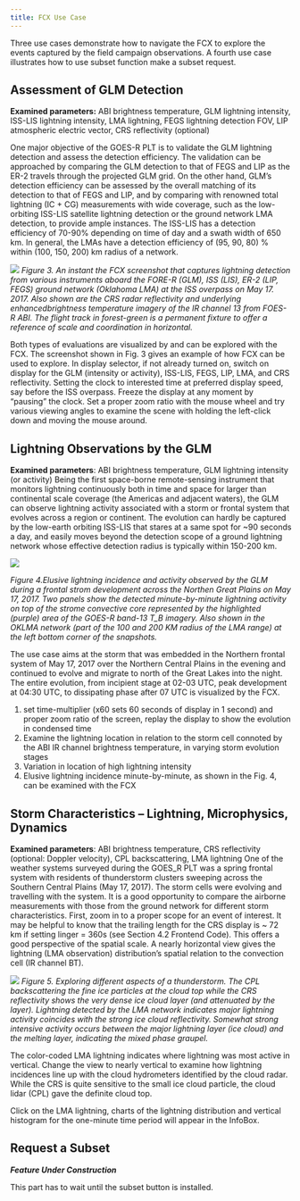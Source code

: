 ```yaml
---
title: FCX Use Case
---
```


Three use cases demonstrate how to navigate the FCX to explore the events captured by the field campaign observations. A fourth use case illustrates how to use subset function make a subset request.

## Assessment of GLM Detection
**Examined parameters:** ABI brightness temperature, GLM lightning intensity, ISS-LIS lightning intensity, LMA lightning, FEGS lightning detection FOV, LIP atmospheric electric vector, CRS reflectivity (optional)

One major objective of the GOES-R PLT is to validate the GLM lightning detection and assess the detection efficiency. The validation can be approached by comparing the GLM detection to that of FEGS and LIP as the ER-2 travels through the projected GLM grid. On the other hand, GLM’s detection efficiency can be assessed by the overall matching of its detection to that of FEGS and LIP, and by comparing with renowned total lightning (IC + CG) measurements with wide coverage, such as the low-orbiting ISS-LIS satellite lightning detection or the ground network LMA detection, to provide ample instances. The ISS-LIS has a detection efficiency of 70-90% depending on time of day and a swath width of 650 km. In general, the LMAs have a detection efficiency of (95, 90, 80) % within (100, 150, 200) km radius of a network. 

<div
  className="center"
>
<img src="/img/userguide/fcx-use-case/assessment-of-glm-detection.png"/>

<em>
Figure 3. An instant the FCX screenshot that captures lightning detection from various instruments aboard the FORE-R (GLM), ISS (LIS), ER-2 (LIP, FEGS) ground network (Oklahoma LMA) at the ISS overpass on May 17. 2017. Also shown are the CRS radar reflectivity and underlying enhancedbrightness temperature imagery of the IR channel 13 from FOES-R ABI. The flight track in forest-green is a permanent fixture to offer a reference of scale and coordination in horizontal.
</em>
<br/>

</div>


Both types of evaluations are visualized by and can be explored with the FCX. The screenshot shown in Fig. 3 gives an example of how FCX can be used to explore.  In display selector, if not already turned on, switch on display for the GLM (intensity or activity), ISS-LIS, FEGS, LIP, LMA, and CRS reflectivity. Setting the clock to interested time at preferred display speed, say before the ISS overpass. Freeze the display at any moment by “pausing” the clock. Set a proper zoom ratio with the mouse wheel and try various viewing angles to examine the scene with holding the left-click down and moving the mouse around.


## Lightning Observations by the GLM

**Examined parameters**: ABI brightness temperature, GLM lightning intensity (or activity)
Being the first space-borne remote-sensing instrument that monitors lightning continuously both in time and space for larger than continental scale coverage (the Americas and adjacent waters), the GLM can observe lightning activity associated with a storm or frontal system that evolves across a region or continent. The evolution can hardly be captured by the low-earth orbiting ISS-LIS that stares at a same spot for ~90 seconds a day, and easily moves beyond the detection scope of a ground lightning network whose effective detection radius is typically within 150-200 km. 

<div
  className="center"
>
<img src="/img/userguide/fcx-use-case/lightning-observation-by-glm.png"/>

<em>Figure 4.Elusive lightning incidence and activity observed by the GLM during a frontal strom development across the Northen Great Plains on May 17, 2017. Two panels show the detected minute-by-minute lightning activity on top of the strome convective core represented by the highlighted (purple) area of the GOES-R band-13 T_B imagery. Also shown in the OKLMA network (part of the 100 and 200 KM radius of the LMA range) at the left bottom corner of the snapshots.
</em>
<br/>

</div>

The use case aims at the storm that was embedded in the Northern frontal system of May 17, 2017 over the Northern Central Plains in the evening and continued to evolve and migrate to north of the Great Lakes into the night. The entire evolution, from incipient stage at 02-03 UTC, peak development at 04:30 UTC, to dissipating phase after 07 UTC is visualized by the FCX.  
1. set time-multiplier (x60 sets 60 seconds of display in 1 second) and proper zoom ratio of the screen, replay the display to show the evolution in condensed time
1. Examine the lightning location in relation to the storm cell connoted by the ABI IR channel brightness temperature, in varying storm evolution stages
1. Variation in location of high lightning intensity
1. Elusive lightning incidence minute-by-minute, as shown in the Fig. 4, can be examined with the FCX 

## Storm Characteristics – Lightning, Microphysics, Dynamics

**Examined parameters**: ABI brightness temperature, CRS reflectivity (optional: Doppler velocity), CPL backscattering, LMA lightning 
One of the weather systems surveyed during the GOES_R PLT was a spring frontal system with residents of thunderstorm clusters sweeping across the Southern Central Plains (May 17, 2017). The storm cells were evolving and travelling with the system.  It is a good opportunity to compare the airborne measurements with those from the ground network for different storm characteristics. First, zoom in to a proper scope for an event of interest. It may be helpful to know that the trailing length for the CRS display is ~ 72 km if setting linger = 360s (see Section 4.2 Frontend Code). This offers a good perspective of the spatial scale. A nearly horizontal view gives the lightning (LMA observation) distribution’s spatial relation to the convection cell (IR channel BT).  

<div
  className="center"
>
<img src="/img/userguide/fcx-use-case/storm-characteristics.png"/>

<em>
Figure 5. Exploring different aspects of a thunderstorm. The CPL backscattering the fine ice particles at the cloud top while the CRS reflectivity shows the very dense ice cloud layer (and attenuated by the layer). Lightning detected by the LMA network indicates major lightning activity coincides with the strong ice cloud reflectivity. Somewhat strong intensive activity occurs between the major lightning layer (ice cloud) and the melting layer, indicating the mixed phase graupel.
</em>
<br/>
</div>

The color-coded LMA lightning indicates where lightning was most active in vertical. Change the view to nearly vertical to examine how lightning incidences line up with the cloud hydrometers identified by the cloud radar. While the CRS is quite sensitive to the small ice cloud particle, the cloud lidar (CPL) gave the definite cloud top. 

Click on the LMA lightning, charts of the lightning distribution and vertical histogram for the one-minute time period will appear in the InfoBox.

## Request a Subset

***Feature Under Construction***

This part has to wait until the subset button is installed.

